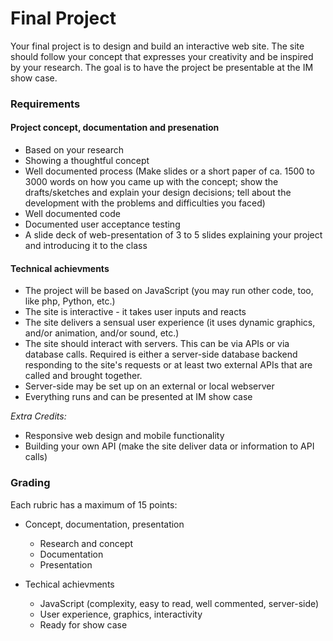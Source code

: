 # Final Project

Your final project is to design and build an interactive web site. The site should follow your concept that expresses your creativity and be inspired by your research.
The goal is to have the project be presentable at the IM show case.

### Requirements

#### Project concept, documentation and presenation
- Based on your research
- Showing a thoughtful concept
- Well documented process (Make slides or a short paper of ca. 1500 to 3000 words on how you came up with the concept; show the drafts/sketches and explain your design decisions; tell about the development with the problems and difficulties you faced)
- Well documented code
- Documented user acceptance testing
- A slide deck of web-presentation of 3 to 5 slides explaining your project and introducing it to the class

#### Technical achievments
- The project will be based on JavaScript (you may run other code, too, like php, Python, etc.)
- The site is interactive - it takes user inputs and reacts
- The site delivers a sensual user experience (it uses dynamic graphics, and/or animation, and/or sound, etc.)
- The site should interact with servers. This can be via APIs or via database calls. Required is either a server-side database backend responding to the site's requests or at least two external APIs that are called and brought together.
- Server-side may be set up on an external or local webserver
- Everything runs and can be presented at IM show case

*Extra Credits:*
- Responsive web design and mobile functionality
- Building your own API (make the site deliver data or information to API calls)


### Grading

Each rubric has a maximum of 15 points:
- Concept, documentation, presentation
  - Research and concept
  - Documentation
  - Presentation  

- Techical achievments
  - JavaScript (complexity, easy to read, well commented, server-side)
  - User experience, graphics, interactivity
  - Ready for show case
